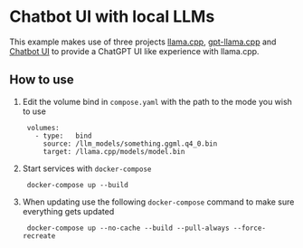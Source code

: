 # Chatbot UI with local LLMs

This example makes use of three projects [llama.cpp](https://github.com/ggerganov/llama.cpp), [gpt-llama.cpp](https://github.com/keldenl/gpt-llama.cpp) and [Chatbot UI](https://github.com/mckaywrigley/chatbot-ui) to provide a ChatGPT UI like experience with llama.cpp.

## How to use
1. Edit the volume bind in `compose.yaml` with the path to the mode you wish to use

        volumes:
          - type:   bind
            source: /llm_models/something.ggml.q4_0.bin
            target: /llama.cpp/models/model.bin

1. Start services with `docker-compose`

        docker-compose up --build

1. When updating use the following `docker-compose` command to make sure everything gets updated

        docker-compose up --no-cache --build --pull-always --force-recreate
